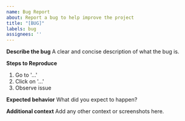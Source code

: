 ```yaml
---
name: Bug Report
about: Report a bug to help improve the project
title: "[BUG]"
labels: bug
assignees: ''
---
```


**Describe the bug**
A clear and concise description of what the bug is.

**Steps to Reproduce**
1. Go to '...'
2. Click on '...'
3. Observe issue

**Expected behavior**
What did you expect to happen?

**Additional context**
Add any other context or screenshots here.
